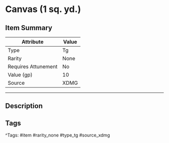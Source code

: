 # Canvas (1 sq. yd.)

## Item Summary

| Attribute            | Value                        |
|----------------------|------------------------------|
| Type                 | Tg |
| Rarity               | None             |
| Requires Attunement  | No                |
| Value (gp)           | 10    |
| Source               | XDMG |

---

## Description



## Tags

^Tags: #item #rarity_none #type_tg #source_xdmg